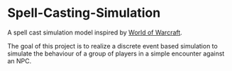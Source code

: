 # Spell-Casting-Simulation
A spell cast simulation model inspired by [World of Warcraft](https://worldofwarcraft.com/en-us/).

The goal of this project is to realize a discrete event based simulation to simulate the behaviour of a group of players in a simple encounter against an NPC.

